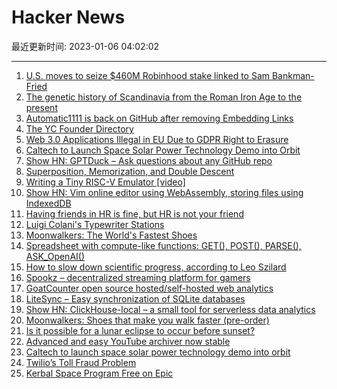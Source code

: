# Hacker News

最近更新时间: 2023-01-06 04:02:02

--- 
1. [U.S. moves to seize $460M Robinhood stake linked to Sam Bankman-Fried](https://www.cnn.com/2023/01/05/investing/doj-seizes-robinhood-shares/index.html) 
2. [The genetic history of Scandinavia from the Roman Iron Age to the present](https://www.cell.com/cell/fulltext/S0092-8674(22)01468-4) 
3. [Automatic1111 is back on GitHub after removing Embedding Links](https://github.com/AUTOMATIC1111/stable-diffusion-webui/wiki/Textual-Inversion) 
4. [The YC Founder Directory](https://www.ycombinator.com/blog/the-yc-founder-directory) 
5. [Web 3.0 Applications Illegal in EU Due to GDPR Right to Erasure](https://gdpr-info.eu/art-17-gdpr/) 
6. [Caltech to Launch Space Solar Power Technology Demo into Orbit](https://www.caltech.edu/about/news/caltech-to-launch-space-solar-power-technology-demo-into-orbit-in-january) 
7. [Show HN: GPTDuck – Ask questions about any GitHub repo](https://www.gptduck.com/) 
8. [Superposition, Memorization, and Double Descent](https://transformer-circuits.pub/2023/toy-double-descent/index.html) 
9. [Writing a Tiny RISC-V Emulator [video]](https://www.youtube.com/watch?v=YT5vB3UqU_E) 
10. [Show HN: Vim online editor using WebAssembly, storing files using IndexedDB](https://www.vimonlineeditor.com/) 
11. [Having friends in HR is fine, but HR is not your friend](https://cdoyle.me/2023/01/05/having-friends-in-hr-is-fine-but-hr-is-not-your-friend/) 
12. [Luigi Colani's Typewriter Stations](http://writingball.blogspot.com/2020/09/luigi-colanis-typing-chair.html) 
13. [Moonwalkers: The World's Fastest Shoes](https://shiftrobotics.io/) 
14. [Spreadsheet with compute-like functions: GET(), POST(), PARSE(), ASK_OpenAI()](https://rows.com/templates/ask-openai) 
15. [How to slow down scientific progress, according to Leo Szilard](https://rootsofprogress.org/szilard-on-slowing-science) 
16. [Spookz – decentralized streaming platform for gamers](https://www.getspookz.com/) 
17. [GoatCounter open source hosted/self-hosted web analytics](https://www.goatcounter.com/) 
18. [LiteSync – Easy synchronization of SQLite databases](https://litesync.io/en/index.html) 
19. [Show HN: ClickHouse-local – a small tool for serverless data analytics](https://clickhouse.com/blog/extracting-converting-querying-local-files-with-sql-clickhouse-local) 
20. [Moonwalkers: Shoes that make you walk faster (pre-order)](https://shiftrobotics.io/) 
21. [Is it possible for a lunar eclipse to occur before sunset?](https://astronomy.stackexchange.com/questions/51501/is-it-possible-for-a-lunar-eclipse-to-occur-before-sunset) 
22. [Advanced and easy YouTube archiver now stable](https://github.com/Owez/yark) 
23. [Caltech to launch space solar power technology demo into orbit](https://www.caltech.edu/about/news/caltech-to-launch-space-solar-power-technology-demo-into-orbit-in-january) 
24. [Twilio’s Toll Fraud Problem](https://billychasen.medium.com/twilios-toll-fraud-problem-28b3aef39243) 
25. [Kerbal Space Program Free on Epic](https://store.epicgames.com/en-US/) 
